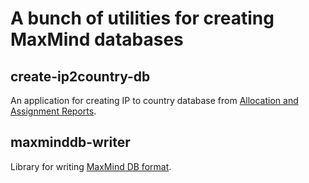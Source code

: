 # A bunch of utilities for creating MaxMind databases

## create-ip2country-db

An application for creating IP to country database from [Allocation and Assignment Reports](https://ftp.apnic.net/stats/apnic/).

## maxminddb-writer

Library for writing [MaxMind DB format](http://maxmind.github.io/MaxMind-DB/).
